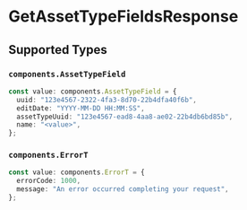 # GetAssetTypeFieldsResponse


## Supported Types

### `components.AssetTypeField`

```typescript
const value: components.AssetTypeField = {
  uuid: "123e4567-2322-4fa3-8d70-22b4dfa40f6b",
  editDate: "YYYY-MM-DD HH:MM:SS",
  assetTypeUuid: "123e4567-ead8-4aa8-ae02-22b4db6bd85b",
  name: "<value>",
};
```

### `components.ErrorT`

```typescript
const value: components.ErrorT = {
  errorCode: 1000,
  message: "An error occurred completing your request",
};
```

